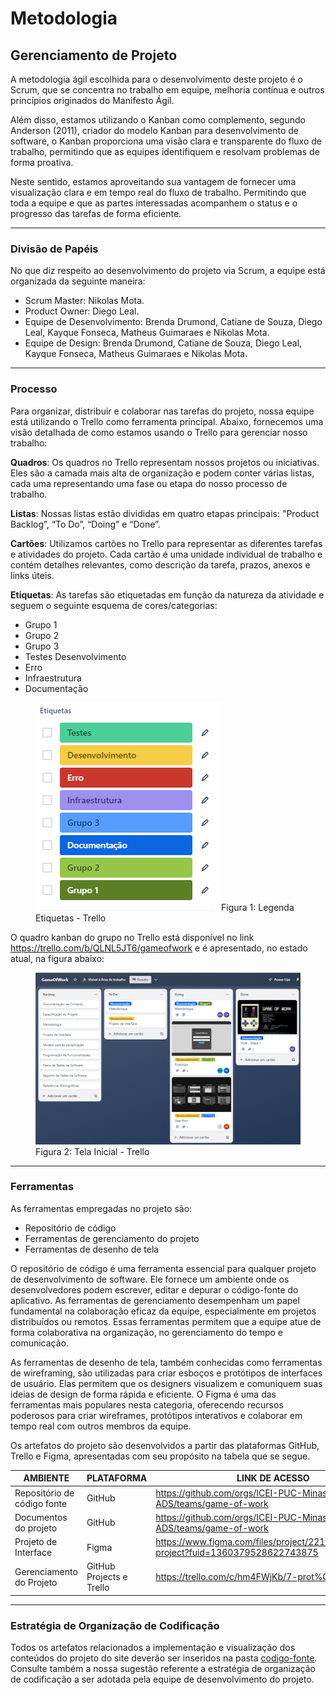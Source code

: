 
# Metodologia

## Gerenciamento de Projeto
A metodologia ágil escolhida para o desenvolvimento deste projeto é o Scrum, que se concentra no trabalho em equipe, melhoria contínua e outros princípios originados do Manifesto Ágil.

Além disso, estamos utilizando o Kanban como complemento, segundo Anderson (2011), criador do modelo Kanban para desenvolvimento de software, o Kanban proporciona uma visão clara e transparente do fluxo de trabalho, permitindo que as equipes identifiquem e resolvam problemas de forma proativa.

Neste sentido, estamos aproveitando sua vantagem de fornecer uma visualização clara e em tempo real do fluxo de trabalho. Permitindo que toda a equipe e que as partes interessadas acompanhem o status e o progresso das tarefas de forma eficiente.
<hr>

### Divisão de Papéis

No que diz respeito ao desenvolvimento do projeto via Scrum, a equipe está organizada da seguinte maneira:

- Scrum Master: Nikolas Mota.
- Product Owner: Diego Leal.
- Equipe de Desenvolvimento: Brenda Drumond, Catiane de Souza, Diego Leal, Kayque Fonseca, Matheus Guimaraes e Nikolas Mota.
- Equipe de Design: Brenda Drumond, Catiane de Souza, Diego Leal, Kayque Fonseca, Matheus Guimaraes e Nikolas Mota.
<hr>

### Processo

Para organizar, distribuir e colaborar nas tarefas do projeto, nossa equipe está utilizando o Trello como ferramenta principal. Abaixo, fornecemos uma visão detalhada de como estamos usando o Trello para gerenciar nosso trabalho:

  **Quadros**: Os quadros no Trello representam nossos projetos ou iniciativas. Eles são a camada mais alta de organização e podem conter várias listas, cada uma representando uma fase ou etapa do nosso processo de trabalho.
  
  **Listas**: Nossas listas estão divididas em quatro etapas principais: "Product Backlog”, “To Do”, “Doing” e “Done”.
  
  **Cartões**: Utilizamos cartões no Trello para representar as diferentes tarefas e atividades do projeto. Cada cartão é uma unidade individual de trabalho e contém detalhes relevantes, como descrição da tarefa, prazos, anexos e links úteis. 
  
  **Etiquetas**: As tarefas são etiquetadas em função da natureza da atividade e seguem o seguinte esquema de cores/categorias:

- Grupo 1
- Grupo 2
- Grupo 3
- Testes Desenvolvimento
- Erro
- Infraestrutura
- Documentação


<figure> 
  <img src="img/ETIQUETAS.png"
    <figcaption>Figura 1: Legenda Etiquetas - Trello</figcaption>
</figure> 


O quadro kanban do grupo no Trello está disponível no link https://trello.com/b/QLNL5JT6/gameofwork e é apresentado, no estado atual, na figura abaixo:

<figure> 
  <img src="img/Trello_Quadros.png"
    <figcaption>Figura 2: Tela Inicial - Trello</figcaption>
</figure> 
<hr>

### Ferramentas

As ferramentas empregadas no projeto são:
  - Repositório de código
  - Ferramentas de gerenciamento do projeto
  - Ferramentas de desenho de tela 

O repositório de código é uma ferramenta essencial para qualquer projeto de desenvolvimento de software. Ele fornece um ambiente onde os desenvolvedores podem escrever, editar e depurar o código-fonte do aplicativo. As ferramentas de gerenciamento desempenham um papel fundamental na colaboração eficaz da equipe, especialmente em projetos distribuídos ou remotos. Essas ferramentas permitem que a equipe atue de forma colaborativa na organização, no gerenciamento do tempo e comunicação. 

As ferramentas de desenho de tela, também conhecidas como ferramentas de wireframing, são utilizadas para criar esboços e protótipos de interfaces de usuário. Elas permitem que os designers visualizem e comuniquem suas ideias de design de forma rápida e eficiente. O Figma é uma das ferramentas mais populares nesta categoria, oferecendo recursos poderosos para criar wireframes, protótipos interativos e colaborar em tempo real com outros membros da equipe.

Os artefatos do projeto são desenvolvidos a partir das plataformas GitHub, Trello e Figma, apresentadas com seu propósito na tabela que se segue.

| AMBIENTE                            | PLATAFORMA                         | LINK DE ACESSO                         |
|-------------------------------------|------------------------------------|----------------------------------------|
| Repositório de código fonte         | GitHub                             | https://github.com/orgs/ICEI-PUC-Minas-PMV-ADS/teams/game-of-work                  |
| Documentos do projeto               | GitHub                             | https://github.com/orgs/ICEI-PUC-Minas-PMV-ADS/teams/game-of-work                  |
| Projeto de Interface                | Figma                              | https://www.figma.com/files/project/221108630/Team-project?fuid=1360379528622743875|
| Gerenciamento do Projeto            | GitHub Projects e Trello           | https://trello.com/c/hm4FWjKb/7-prot%C3%B3tipo                                     |
<hr>

### Estratégia de Organização de Codificação 

Todos os artefatos relacionados a implementação e visualização dos conteúdos do projeto do site deverão ser inseridos na pasta [codigo-fonte](https://github.com/ICEI-PUC-Minas-PMV-ADS/pmv-ads-2024-1-e1-proj-web-t13-game-of-work/tree/7d697726454626d0538ed08e0c1a4b2bdcedd7e0/codigo-fonte). Consulte também a nossa sugestão referente a estratégia de organização de codificação a ser adotada pela equipe de desenvolvimento do projeto.
